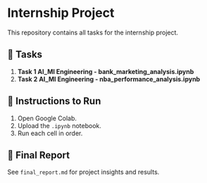 # Internship Project

This repository contains all tasks for the internship project.

## 📌 Tasks

1. **Task 1 AI_MI Engineering - bank_marketing_analysis.ipynb** 
2. **Task 2 AI_MI Engineering - nba_performance_analysis.ipynb**

## 📌 Instructions to Run

1. Open Google Colab.
2. Upload the `.ipynb` notebook.
3. Run each cell in order.

## 📌 Final Report

See `final_report.md` for project insights and results.
